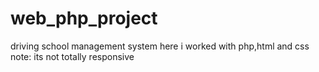 # web_php_project
driving school management system
here i worked with php,html and css
note: its not totally responsive
